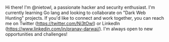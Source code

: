 Hi there! I'm @nietowl, a passionate hacker and security enthusiast. I'm currently learning Go lang and looking to collaborate on "Dark Web Hunting" projects. If you'd like to connect and work together, you can reach me on Twitter (https://twitter.com/Ni3tOwl) or LinkedIn (https://www.linkedin.com/in/pranav-darwai/). I'm always open to new opportunities and challenges!

<!---
nietowl/nietowl is a ✨ special ✨ repository because its `README.md` (this file) appears on your GitHub profile.
You can click the Preview link to take a look at your changes.
--->
